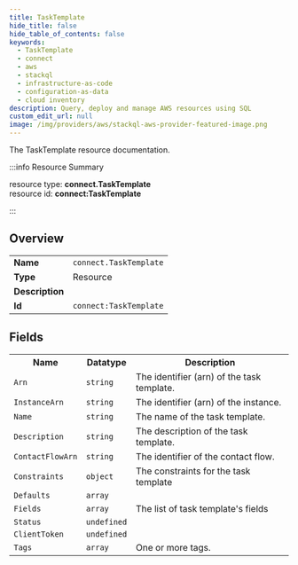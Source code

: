 ```yaml
---
title: TaskTemplate
hide_title: false
hide_table_of_contents: false
keywords:
  - TaskTemplate
  - connect
  - aws
  - stackql
  - infrastructure-as-code
  - configuration-as-data
  - cloud inventory
description: Query, deploy and manage AWS resources using SQL
custom_edit_url: null
image: /img/providers/aws/stackql-aws-provider-featured-image.png
---
```

The TaskTemplate resource documentation.

:::info Resource Summary

<div class="row">
<div class="providerDocColumn">
<span>resource type:&nbsp;<b>connect.TaskTemplate</b></span><br />
<span>resource id:&nbsp;<b>connect:TaskTemplate</b></span><br />
</div>
</div>

:::

## Overview
<table><tbody>
<tr><td><b>Name</b></td><td><code>connect.TaskTemplate</code></td></tr>
<tr><td><b>Type</b></td><td>Resource</td></tr>
<tr><td><b>Description</b></td><td></td></tr>
<tr><td><b>Id</b></td><td><code>connect:TaskTemplate</code></td></tr>
</tbody></table>

## Fields
<table><tbody>
<tr><th>Name</th><th>Datatype</th><th>Description</th></tr>
<tr><td><code>Arn</code></td><td><code>string</code></td><td>The identifier (arn) of the task template.</td></tr><tr><td><code>InstanceArn</code></td><td><code>string</code></td><td>The identifier (arn) of the instance.</td></tr><tr><td><code>Name</code></td><td><code>string</code></td><td>The name of the task template.</td></tr><tr><td><code>Description</code></td><td><code>string</code></td><td>The description of the task template.</td></tr><tr><td><code>ContactFlowArn</code></td><td><code>string</code></td><td>The identifier of the contact flow.</td></tr><tr><td><code>Constraints</code></td><td><code>object</code></td><td>The constraints for the task template</td></tr><tr><td><code>Defaults</code></td><td><code>array</code></td><td></td></tr><tr><td><code>Fields</code></td><td><code>array</code></td><td>The list of task template's fields</td></tr><tr><td><code>Status</code></td><td><code>undefined</code></td><td></td></tr><tr><td><code>ClientToken</code></td><td><code>undefined</code></td><td></td></tr><tr><td><code>Tags</code></td><td><code>array</code></td><td>One or more tags.</td></tr>
</tbody></table>